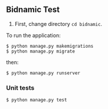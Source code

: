 ## Bidnamic Test

1. First, change directory `cd bidnamic`.

To run the application:

```
$ python manage.py makemigrations
$ python manage.py migrate
```

then:

```
$ python manage.py runserver
```

### Unit tests

```
$ python manage.py test
```